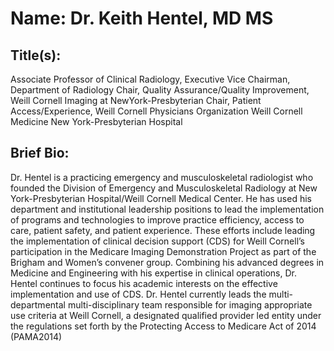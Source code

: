 # Name: Dr. Keith Hentel, MD MS

## Title(s):

Associate Professor of Clinical Radiology,
Executive Vice Chairman, Department of Radiology
Chair, Quality Assurance/Quality Improvement, Weill Cornell Imaging at NewYork-Presbyterian
Chair, Patient Access/Experience, Weill Cornell Physicians Organization
Weill Cornell Medicine New York-Presbyterian Hospital

## Brief Bio: 

Dr. Hentel is a practicing emergency and musculoskeletal radiologist who founded the Division
of Emergency and Musculoskeletal Radiology at New York-Presbyterian Hospital/Weill Cornell Medical
Center. He has used his department and institutional leadership positions to lead the implementation of
programs and technologies to improve practice efficiency, access to care, patient safety, and patient
experience. These efforts include leading the implementation of clinical decision support (CDS) for Weill
Cornell’s participation in the Medicare Imaging Demonstration Project as part of the Brigham and
Women’s convener group. Combining his advanced degrees in Medicine and Engineering with his
expertise in clinical operations, Dr. Hentel continues to focus his academic interests on the effective
implementation and use of CDS. Dr. Hentel currently leads the multi-departmental multi-disciplinary
team responsible for imaging appropriate use criteria at Weill Cornell, a designated qualified provider
led entity under the regulations set forth by the Protecting Access to Medicare Act of 2014 (PAMA2014)
